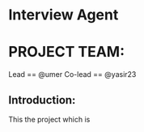 # Interview Agent

# PROJECT TEAM:
Lead ==  @umer
Co-lead == @yasir23

## Introduction:

This the project which is 
